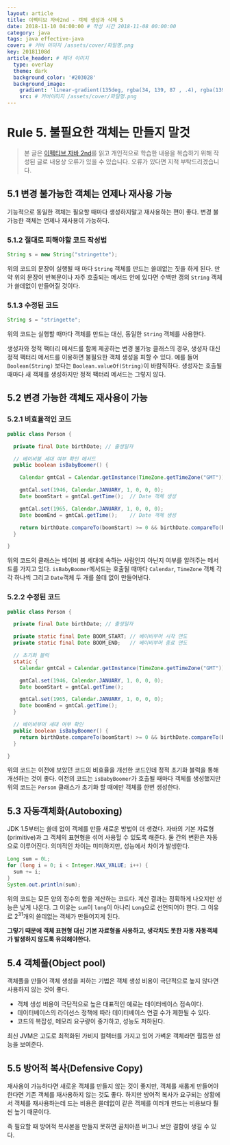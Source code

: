```yaml
---
layout: article
title: 이펙티브 자바2nd - 객체 생성과 삭제 5
date: 2018-11-10 04:00:00 # 작성 시간 2018-11-08 00:00:00
category: java
tags: java effective-java
cover: # 커버 이미지 /assets/cover/파일명.png
key: 20181108d
article_header: # 헤더 이미지
  type: overlay
  theme: dark
  background_color: '#203028'
  background_image:
    gradient: 'linear-gradient(135deg, rgba(34, 139, 87 , .4), rgba(139, 34, 139, .4))'
    src: # 커버이미지 /assets/cover/파일명.png
---
```


# Rule 5. 불필요한 객체는 만들지 말것

<!--more-->

> 본 글은 [이펙티브 자바 2nd](https://book.naver.com/bookdb/book_detail.nhn?bid=8064518)를
읽고 개인적으로 학습한 내용을 복습하기 위해 작성된 글로 내용상 오류가 있을 수 있습니다.
오류가 있다면 지적 부탁드리겠습니다.

## 5.1 변경 불가능한 객체는 언제나 재사용 가능

기능적으로 동일한 객체는 필요할 때마다 생성하지말고 재사용하는 편이 좋다. 변경 불가능한
객체는 언제나 재사용이 가능하다.

### 5.1.2 절대로 피해야할 코드 작성법

```java
String s = new String("stringette");
```

위의 코드의 문장이 실행될 때 마다 `String` 객체를 만드는 쓸데없는 짓을 하게 된다. 만약
위의 문장이 반복문이나 자주 호출되는 메서드 안에 있다면 수백만 갱의 `String` 객체가
쓸데없이 만들어질 것이다.

### 5.1.3 수정된 코드

```java
String s = "stringette";
```

위의 코드는 실행할 때마다 객체를 만드는 대신, 동일한 `String` 객체를 사용한다.

생성자와 정적 팩터리 메서드를 함께 제공하는 변경 불가능 클래스의 경우, 생성자 대신 정적
팩터리 메서드를 이용하면 불필요한 객체 생성을 피할 수 있다. 예를 들어 `Boolean(String)`
보다는 `Boolean.valueOf(String)`이 바람직하다. 생성자는 호출될 때마다 새 객체를 생성하지만
정적 팩터리 메서드는 그렇지 않다.

## 5.2 변경 가능한 객체도 재사용이 가능

### 5.2.1 비효율적인 코드

```java
public class Person {

  private final Date birthDate; // 출생일자

  // 베이비붐 세대 여부 확인 메서드
  public boolean isBabyBoomer() {

    Calendar gmtCal = Calendar.getInstance(TimeZone.getTimeZone("GMT"));  // Calendar, TimeZone 객체 생성

    gmtCal.set(1946, Calendar.JANUARY, 1, 0, 0, 0);
    Date boomStart = gmtCal.getTime();  // Date 객체 생성

    gmtCal.set(1965, Calendar.JANUARY, 1, 0, 0, 0);
    Date boomEnd = gmtCal.getTime();    // Date 객체 생성

    return birthDate.compareTo(boomStart) >= 0 && birthDate.compareTo(boomEnd) < 0;
  }

}
```

위의 코드의 클래스는 베이비 붐 세대에 속하는 사람인지 아닌지 여부를 알려주는 메서드를
가지고 있다. `isBabyBoomer`메서드는 호출될 때마다 `Calendar`, `TimeZone` 객체 각각
하나씩 그리고 `Date`객체 두 개를 쓸데 없이 만들어낸다.


### 5.2.2 수정된 코드

```java
public class Person {

  private final Date birthDate; // 출생일자

  private static final Date BOOM_START; // 베이비부머 시작 연도
  private static final Date BOOM_END;   // 베이비부머 종료 연도

  // 초기화 블럭
  static {
    Calendar gmtCal = Calendar.getInstance(TimeZone.getTimeZone("GMT"));

    gmtCal.set(1946, Calendar.JANUARY, 1, 0, 0, 0);
    Date boomStart = gmtCal.getTime();

    gmtCal.set(1965, Calendar.JANUARY, 1, 0, 0, 0);
    Date boomEnd = gmtCal.getTime();
  }

  // 베이비부머 세대 여부 확인
  public boolean isBabyBoomer() {
    return birthDate.compareTo(boomStart) >= 0 && birthDate.compareTo(boomEnd) < 0;
  }

}
```

위의 코드는 이전에 보았던 코드의 비효율을 개선한 코드인데 정적 초기화 블럭을 통해 개선하는 것이
좋다. 이전의 코드는 `isBabyBoomer`가 호출될 때마다 객체를 생성했지만 위의 코드는 `Person`
클래스가 초기화 할 때에만 객체를 한번 생성한다.

## 5.3 자동객체화(Autoboxing)

JDK 1.5부터는 쓸데 없이 객체를 만들 새로운 방법이 더 생겼다. 자바의 기본 자료형(primitive)과
그 객체의 표현형을 섞어 사용헐 수 있도록 해준다. 둘 간의 변환은 자동으로 이루어진다.
의미적인 차이는 미미하지만, 성능에서 차이가 발생한다.

```java
Long sum = 0L;
for (long i = 0; i < Integer.MAX_VALUE; i++) {
  sum += i;
}
System.out.println(sum);
```

위의 코드는 모든 양의 정수의 합을 계산하는 코드다. 계산 결과는 정확하게 나오지만 성능은
낮게 나온다. 그 이유는 `sum`이 `long`이 아나리 `Long`으로 선언되어야 한다. 그 이유로
2<sup>31</sup>개의 쓸데없는 객체가 만들어지게 된다.

**그렇기 때문에 객체 표현형 대신 기본 자료형을 사용하고, 생각치도 못한 자동 자동객체가
발생하지 않도록 유의해야한다.**

## 5.4 객체풀(Object pool)

객체풀을 만들어 객체 생성을 피하는 기법은 객체 생성 비용이 극단적으로 높지 않다면 사용하지
않는 것이 좋다.

- 객체 생성 비용이 극단적으로 높은 대표적인 예로는 데이터베이스 접속이다.
- 데이터베이스의 라이선스 정책에 따라 데이터베이스 연결 수가 제한될 수 있다.
- 코드의 복잡성, 메모리 요구량이 중가하고, 성능도 저하된다.

최신 JVM은 고도로 최적화된 가비지 컬렉터를 가지고 있어 가벼운 객체라면 월등한 성능을
보여준다.

## 5.5 방어적 복사(Defensive Copy)

재사용이 가능하다면 새로운 객체를 만들지 않는 것이 좋지만, 객체를 새롭게 만들어야 한다면
기존 객체를 재사용하지 않는 것도 좋다. 하지만 방어적 복사가 요구되는 상황에서 객체를
재사용하는데 드는 비용은 쓸데없이 같은 객체를 여러개 만드는 비용보다 훨씬 높기 때문이다.

즉 필요할 때 방어적 복사본을 만들지 못하면 골치아픈 버그나 보안 결함이 생길 수 있다.
